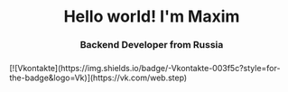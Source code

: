 <div id="header" align="center">
  <h1>Hello world! I'm Maxim</h1>
  <h3>Backend Developer from Russia<h3>
</div>
<div id="socials">
  [![Vkontakte](https://img.shields.io/badge/-Vkontakte-003f5c?style=for-the-badge&logo=Vk)](https://vk.com/web.step)
</div>

<!--
**InviNs1ble/InviNs1ble** is a ✨ _special_ ✨ repository because its `README.md` (this file) appears on your GitHub profile.

Here are some ideas to get you started:

- 🔭 I’m currently working on ...
- 🌱 I’m currently learning ...
- 👯 I’m looking to collaborate on ...
- 🤔 I’m looking for help with ...
- 💬 Ask me about ...
- 📫 How to reach me: ...
- 😄 Pronouns: ...
- ⚡ Fun fact: ...
-->
